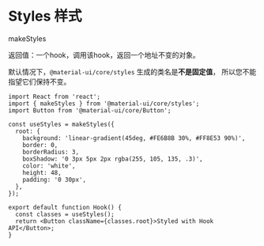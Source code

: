 # Styles 样式

makeStyles

返回值：一个hook，调用该hook，返回一个地址不变的对象。

默认情况下，`@material-ui/core/styles` 生成的类名是**不是固定值**， 所以您不能指望它们保持不变。

```tsx
import React from 'react';
import { makeStyles } from '@material-ui/core/styles';
import Button from '@material-ui/core/Button';

const useStyles = makeStyles({
  root: {
    background: 'linear-gradient(45deg, #FE6B8B 30%, #FF8E53 90%)',
    border: 0,
    borderRadius: 3,
    boxShadow: '0 3px 5px 2px rgba(255, 105, 135, .3)',
    color: 'white',
    height: 48,
    padding: '0 30px',
  },
});

export default function Hook() {
  const classes = useStyles();
  return <Button className={classes.root}>Styled with Hook API</Button>;
}

```

